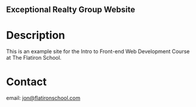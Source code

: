Exceptional Realty Group Website
---

# Description

This is an example site for the Intro to Front-end Web Development Course at The Flatiron School. 

# Contact

email: jon@flatironschool.com


